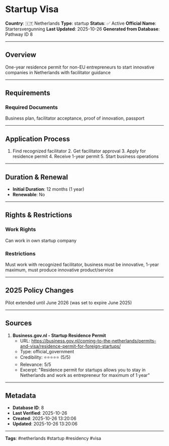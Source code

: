 # Startup Visa

**Country**: 🇮🇹 Netherlands
**Type**: startup
**Status**: ✅ Active
**Official Name**: Startersvergunning
**Last Updated**: 2025-10-26
**Generated from Database**: Pathway ID 8

---

## Overview

One-year residence permit for non-EU entrepreneurs to start innovative companies in Netherlands with facilitator guidance

---

## Requirements

### Required Documents
Business plan, facilitator acceptance, proof of innovation, passport

---

## Application Process

1. Find recognized facilitator 2. Get facilitator approval 3. Apply for residence permit 4. Receive 1-year permit 5. Start business operations

---

## Duration & Renewal

- **Initial Duration**: 12 months (1 year)
- **Renewable**: No

---

## Rights & Restrictions

### Work Rights
Can work in own startup company

### Restrictions
Must work with recognized facilitator, business must be innovative, 1-year maximum, must produce innovative product/service

---

## 2025 Policy Changes

Pilot extended until June 2026 (was set to expire June 2025)

---

## Sources

1. **Business.gov.nl - Startup Residence Permit**
   - URL: https://business.gov.nl/coming-to-the-netherlands/permits-and-visa/residence-permit-for-foreign-startups/
   - Type: official_government
   - Credibility: ⭐⭐⭐⭐⭐ (5/5)
   - Relevance: 5/5
   - Excerpt: "Residence permit for startups allows you to stay in Netherlands and work as entrepreneur for maximum of 1 year"

---

## Metadata

- **Database ID**: 8
- **Last Verified**: 2025-10-26
- **Created**: 2025-10-26 13:20:06
- **Updated**: 2025-10-26 13:20:06

---

**Tags**: #netherlands #startup #residency #visa